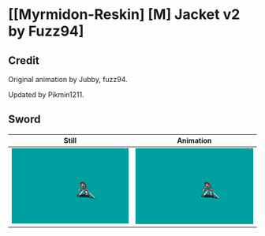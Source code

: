 # [\[Myrmidon-Reskin\] \[M\] Jacket v2 by Fuzz94]

## Credit

Original animation by Jubby, fuzz94.

Updated by Pikmin1211.
	
## Sword

| Still | Animation |
| :---: | :-------: |
| ![Sword still](./Sword_000.png) | ![Sword animation](./Sword.gif) |
